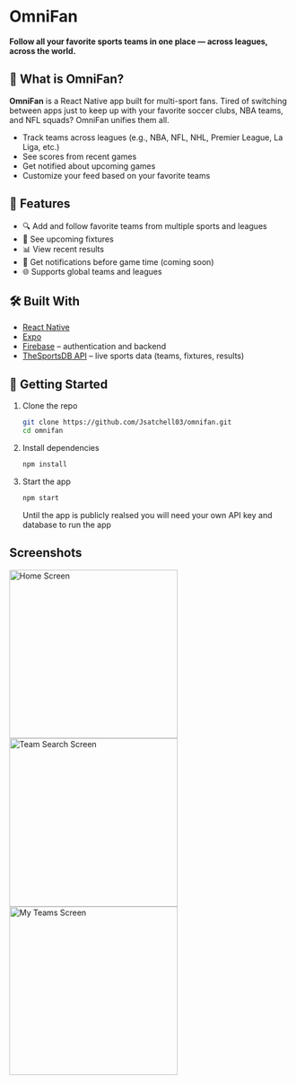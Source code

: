 # OmniFan

**Follow all your favorite sports teams in one place — across leagues, across the world.**

## 📱 What is OmniFan?

**OmniFan** is a React Native app built for multi-sport fans. Tired of switching between apps just to keep up with your favorite soccer clubs, NBA teams, and NFL squads? OmniFan unifies them all.

- Track teams across leagues (e.g., NBA, NFL, NHL, Premier League, La Liga, etc.)
- See scores from recent games
- Get notified about upcoming games
- Customize your feed based on your favorite teams

## 🔧 Features

- 🔍 Add and follow favorite teams from multiple sports and leagues  
- 📅 See upcoming fixtures  
- 📊 View recent results  
- 🔔 Get notifications before game time (coming soon)  
- 🌐 Supports global teams and leagues

## 🛠️ Built With

- [React Native](https://reactnative.dev/)  
- [Expo](https://expo.dev/)  
- [Firebase](https://firebase.google.com/) – authentication and backend  
- [TheSportsDB API](https://www.thesportsdb.com/) – live sports data (teams, fixtures, results)

## 🚀 Getting Started

1. Clone the repo  
   ```bash
   git clone https://github.com/Jsatchell03/omnifan.git
   cd omnifan
    ```
2. Install dependencies
    ```bash
    npm install
    ```
3. Start the app
    ```bash
    npm start
    ```
    Until the app is publicly realsed you will need your own API key and database to run the app

## Screenshots

<img src="OmniFan/assets/readme-assets/home-screen.png" alt="Home Screen" width="300"/>
<img src="OmniFan/assets/readme-assets/team-search.png" alt="Team Search Screen" width="300"/>
<img src="OmniFan/assets/readme-assets/my-teams.png" alt="My Teams Screen" width="300"/>

